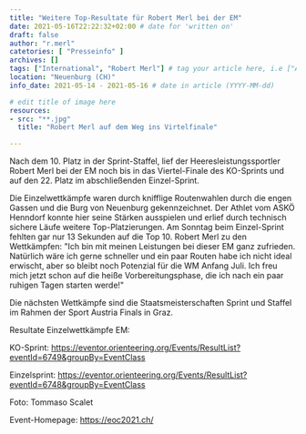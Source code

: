 ```yaml
---
title: "Weitere Top-Resultate für Robert Merl bei der EM"
date: 2021-05-16T22:22:32+02:00 # date for 'written on'
draft: false
author: "r.merl"
catetories: [ "Presseinfo" ]
archives: []
tags: ["International", "Robert Merl"] # tag your article here, i.e ["Austria Cup", "Robert Merl"]
location: "Neuenburg (CH)"
info_date: 2021-05-14 - 2021-05-16 # date in article (YYYY-MM-dd)

# edit title of image here
resources:
- src: "**.jpg"
  title: "Robert Merl auf dem Weg ins Virtelfinale"

---
```


Nach dem 10. Platz in der Sprint-Staffel, lief der Heeresleistungssportler Robert Merl bei der EM noch bis in das Viertel-Finale des KO-Sprints und auf den 22. Platz im abschließenden Einzel-Sprint.

<!--more-->

Die Einzelwettkämpfe waren durch knifflige Routenwahlen durch die engen Gassen und die Burg von Neuenburg gekennzeichnet. Der Athlet vom ASKÖ Henndorf konnte hier seine Stärken ausspielen und erlief durch technisch sichere Läufe weitere Top-Platzierungen. Am Sonntag beim Einzel-Sprint fehlten gar nur 13 Sekunden auf die Top 10. Robert Merl zu den Wettkämpfen: "Ich bin mit meinen Leistungen bei dieser EM ganz zufrieden. Natürlich wäre ich gerne schneller und ein paar Routen habe ich nicht ideal erwischt, aber so bleibt noch Potenzial für die WM Anfang Juli. Ich freu mich jetzt schon auf die heiße Vorbereitungsphase, die ich nach ein paar ruhigen Tagen starten werde!"

Die nächsten Wettkämpfe sind die Staatsmeisterschaften Sprint und Staffel im Rahmen der Sport Austria Finals in Graz.

Resultate Einzelwettkämpfe EM:

KO-Sprint: https://eventor.orienteering.org/Events/ResultList?eventId=6749&groupBy=EventClass

Einzelsprint: https://eventor.orienteering.org/Events/ResultList?eventId=6748&groupBy=EventClass

Foto: Tommaso Scalet

Event-Homepage: https://eoc2021.ch/